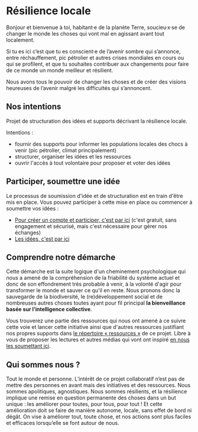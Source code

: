 # Résilience locale

Bonjour et bienvenue à toi, habitant·e de la planète Terre, soucieu·x·se de changer le monde les choses qui vont mal en agissant avant tout localement.

Si tu es ici c’est que tu es conscient·e de l’avenir sombre qui s’annonce, entre réchauffement, pic pétrolier et autres crises mondiales en cours ou qui se profilent, et que tu souhaites contribuer aux changements pour faire de ce monde un monde meilleur et résilient.

Nous avons tous le pouvoir de changer les choses et de créer des visions heureuses de l’avenir malgré les difficultés qui s’annoncent.


## Nos intentions

Projet de structuration des idées et supports décrivant la résilience locale.

Intentions :

- fournir des supports pour informer les populations locales des chocs à venir (pic pétrolier, climat principalement)
- structurer, organiser les idées et les ressources
- ouvrir l'accès à tout volontaire pour proposer et voter des idées

## Participer, soumettre une idée

Le processus de soumission d'idée et de structuration est en train d'être mis en place. Vous pouvez participer à cette mise en place ou commencer à soumettre vos idées :

- [Pour créer un compte et participer, c'est par ici](https://github.com/join?ref_cta=Sign+up&ref_loc=header+logged+out&ref_page=%2F%3Cuser-name%3E%2F%3Crepo-name%3E%2Fissues%2Findex&source=header-repo&source_repo=mbrehin%2Fresilience-locale) (c'est gratuit, sans engagement et sécurisé, mais c'est nécessaire pour gérer nos échanges)
- [Les idées, c'est par ici](https://github.com/mbrehin/resilience-locale/projects/1)

## Comprendre notre démarche

Cette démarche est la suite logique d'un cheminement psychologique qui nous a amené de la compréhension de la friabilité du système actuel et donc de son effondrement très probable à venir, à la volonté d'agir pour transformer le monde et sauver ce qu'il en reste. Nous pronons donc la sauvegarde de la biodiversité, le (re)développement social et de nombreuses autres choses toutes ayant pour fil principal **la bienveillance basée sur l’intelligence collective**.

Vous trouverez une partie des ressources qui nous ont amené à ce suivre cette voie et lancer cette initiative ainsi que d'autres ressources justifiant nos propres supports dans [le répertoire « ressources »](https://github.com/mbrehin/Soisy-resilience-locale/blob/master/ressources/README.md) de ce projet. Libre à vous de proposer les lectures et autres médias qui vont ont inspiré [en nous les soumettant ici](https://github.com/mbrehin/Soisy-resilience-locale/projects/2).

## Qui sommes nous ?

Tout le monde et personne. L’intérêt de ce projet collaboratif n’est pas de mettre des personnes en avant mais des initiatives et des ressources. Nous sommes apolitiques, agnostiques. Nous sommes résilients, et la résilience implique une remise en question permanente des choses dans un but unique : les améliorer pour toutes, pour tous, pour tout ! Et cette amélioration doit se faire de manière autonome, locale, sans effet de bord ni dégât. On vise à améliorer tout, toute chose, et nos actions sont plus faciles et efficaces lorsqu’elle se font autour de nous.
